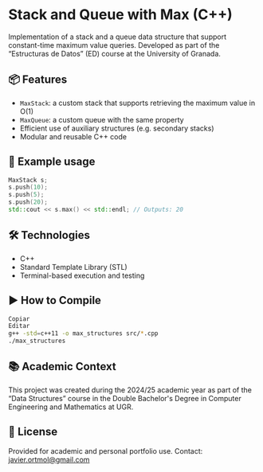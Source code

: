 # Stack and Queue with Max (C++)

Implementation of a stack and a queue data structure that support constant-time maximum value queries. Developed as part of the “Estructuras de Datos” (ED) course at the University of Granada.

## 📦 Features

- `MaxStack`: a custom stack that supports retrieving the maximum value in O(1)
- `MaxQueue`: a custom queue with the same property
- Efficient use of auxiliary structures (e.g. secondary stacks)
- Modular and reusable C++ code

## 🧪 Example usage

```cpp
MaxStack s;
s.push(10);
s.push(5);
s.push(20);
std::cout << s.max() << std::endl; // Outputs: 20
```

## 🛠️ Technologies
- C++
- Standard Template Library (STL)
- Terminal-based execution and testing

## ▶️ How to Compile
```bash
Copiar
Editar
g++ -std=c++11 -o max_structures src/*.cpp
./max_structures
```

## 📚 Academic Context
This project was created during the 2024/25 academic year as part of the “Data Structures” course in the Double Bachelor's Degree in Computer Engineering and Mathematics at UGR.

## 📜 License
Provided for academic and personal portfolio use.
Contact: javier.ortmol@gmail.com
